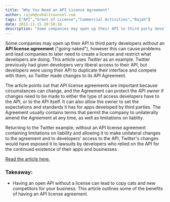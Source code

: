 ```yaml
---
title: "Why You Need an API License Agreement"
author: rajah@cobaltcounsel.com
tags: ["API","Grant of License","Commercial Activities","Rajah"]
date: 2015-11-15 20:50:16
description: "Some companies may open up their API to third party developers without an API license agreement ('going naked'), however this can cause problems and lead companies to later need to create a license and restrict what developers are doing."
---
```




Some companies may open up their API to third party developers *without* an **API license agreement** ("going naked"), however this can cause problems and lead companies to later need to create a license and restrict what developers are doing. This article uses *Twitter* as an example. Twitter previously had given developers very liberal access to their API, but developers were using their API to duplicate their interface and compete with them, so Twitter made changes to its API Agreement.

The article points out that API license agreements are important because circumstances can change, and the Agreement can protect the API owner if changes need to be made to either the type of access developers have to the API, or to the API itself. It can also allow the owner to set the expectations and standards it has for apps developed by third parties. The Agreement usually contains terms that permit the company to unilaterally amend the Agreement at any time, as well as limitations on liablity.

Returning to the Twitter example, without an API license agreement containing limitations on liability and allowing it to make unilateral changes to the agreement and to developers' access to the API, Twitter's changes would have exposed it to lawsuits by developers who relied on the API for the continued existence of their apps and businesses .

[Read the article here.](http://www.aberlawfirm.com/2011/03/15/2-reasons-why-you-need-an-api-license-agreement/)

### Takeaway:
- Having an open API without a license can lead to copy cats and new competitors for your business. This article outlines some of the benefits of having an API license agreement.
